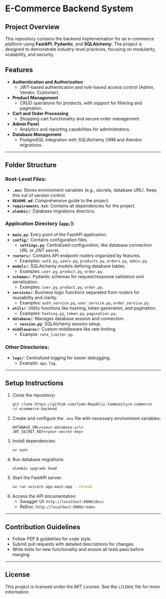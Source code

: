 # E-Commerce Backend System

## Project Overview

This repository contains the backend implementation for an e-commerce platform using **FastAPI**, **Pydantic**, and **SQLAlchemy**. The project is designed to demonstrate industry-level practices, focusing on modularity, scalability, and security.

## Features

- **Authentication and Authorization**
  - JWT-based authentication and role-based access control (Admin, Vendor, Customer).
- **Product Management**
  - CRUD operations for products, with support for filtering and pagination.
- **Cart and Order Processing**
  - Shopping cart functionality and secure order management.
- **Admin Panel**
  - Analytics and reporting capabilities for administrators.
- **Database Management**
  - PostgreSQL integration with SQLAlchemy ORM and Alembic migrations.

---

## Folder Structure

### Root-Level Files:
- **`.env`**: Stores environment variables (e.g., secrets, database URL). Keep this out of version control.
- **`README.md`**: Comprehensive guide to the project.
- **`requirements.txt`**: Contains all dependencies for the project.
- **`alembic/`**: Database migrations directory.

### Application Directory (`app/`):
- **`main.py`**: Entry point of the FastAPI application.
- **`config/`**: Contains configuration files.
  - **`settings.py`**: Centralized configuration, like database connection URL or JWT secret.
- **`routers/`**: Contains API endpoint routers organized by features.
  - Examples: `auth.py`, `users.py`, `products.py`, `orders.py`, `admin.py`.
- **`models/`**: SQLAlchemy models defining database tables.
  - Examples: `user.py`, `product.py`, `order.py`.
- **`schemas/`**: Pydantic schemas for request/response validation and serialization.
  - Examples: `user.py`, `product.py`, `order.py`.
- **`services/`**: Business logic functions separated from routers for reusability and clarity.
  - Examples: `auth_service.py`, `user_service.py`, `order_service.py`.
- **`utils/`**: Utility functions like hashing, token generation, and pagination.
  - Examples: `hashing.py`, `token.py`, `pagination.py`.
- **`database/`**: Manages database session and connection.
  - **`session.py`**: SQLAlchemy session setup.
- **`middlewares/`**: Custom middleware like rate limiting.
  - Example: `rate_limiter.py`.

### Other Directories:

- **`logs/`**: Centralized logging for easier debugging.
  - Example: `app.log`.

---

## Setup Instructions

1. Clone the repository:
   ```bash
   git clone https://github.com/Code-Republic-Community/e-commerce
   cd ecommerce-backend
   ```
2. Create and configure the `.env` file with necessary environment variables:
   ```
   DATABASE_URL=<your-database-url>
   JWT_SECRET_KEY=<your-secret-key>
   ```
3. Install dependencies:
   ```bash
   uv sync
   ```
4. Run database migrations:
   ```bash
   alembic upgrade head
   ```
5. Start the FastAPI server:
   ```bash
   uv run uvicorn app.main:app --reload
   ```
6. Access the API documentation:
   - Swagger UI: `http://localhost:8000/docs`
   - ReDoc: `http://localhost:8000/redoc`

---

## Contribution Guidelines

- Follow PEP 8 guidelines for code style.
- Submit pull requests with detailed descriptions for changes.
- Write tests for new functionality and ensure all tests pass before merging.

---

## License
This project is licensed under the MIT License. See the `LICENSE` file for more information.

